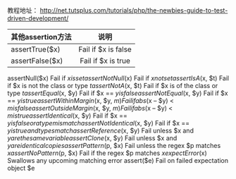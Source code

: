 教程地址： http://net.tutsplus.com/tutorials/php/the-newbies-guide-to-test-driven-development/

| 其他assertion方法        | 说明           | 
| ------------- |:-------------:|
| assertTrue($x)             |  Fail if $x is false |
| assertFalse($x)           |  Fail if $x is true |



	

assertNull($x)	Fail if $x is set
assertNotNull($x)	Fail if $x not set
assertIsA($x, $t)	Fail if $x is not the class or type $t
assertNotA($x, $t)	Fail if $x is of the class or type $t
assertEqual($x, $y)	Fail if $x == $y is false
assertNotEqual($x, $y)	Fail if $x == $y is true
assertWithinMargin($x, $y, $m)	Fail if abs($x – $y) < $m is false
assertOutsideMargin($x, $y, $m)	Fail if abs($x – $y) < $m is true
assertIdentical($x, $y)	Fail if $x == $y is false or a type mismatch
assertNotIdentical($x, $y)	Fail if $x == $y is true and types match
assertReference($x, $y)	Fail unless $x and $y are the same variable
assertClone($x, $y)	Fail unless $x and $y are identical copies
assertPattern($p, $x)	Fail unless the regex $p matches $x
assertNoPattern($p, $x)	Fail if the regex $p matches $x
expectError($x)	Swallows any upcoming matching error
assert($e)	Fail on failed expectation object $e